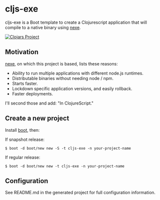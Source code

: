 # cljs-exe

cljs-exe is a Boot template to create a Clojurescript
application that will compile to a native binary using
[nexe](https://github.com/nexe/nexe).

[![Clojars Project](https://img.shields.io/clojars/v/cljs-exe.svg)](https://clojars.org/cljs-exe)

## Motivation

[nexe](https://github.com/nexe/nexe), on which this project is based, lists these reasons:

- Ability to run multiple applications with different node.js runtimes.
- Distributable binaries without needing node / npm.
- Starts faster.
- Lockdown specific application versions, and easily rollback.
- Faster deployments.

I'll second those and add: "In ClojureScript."

## Create a new project

Install [boot](https://github.com/boot-clj/boot), then:

If snapshot release:

```
$ boot -d boot/new new -S -t cljs-exe -n your-project-name
```

If regular release:

```
$ boot -d boot/new new -t cljs-exe -n your-project-name
```

## Configuration

See README.md in the generated project for full configuration information.
